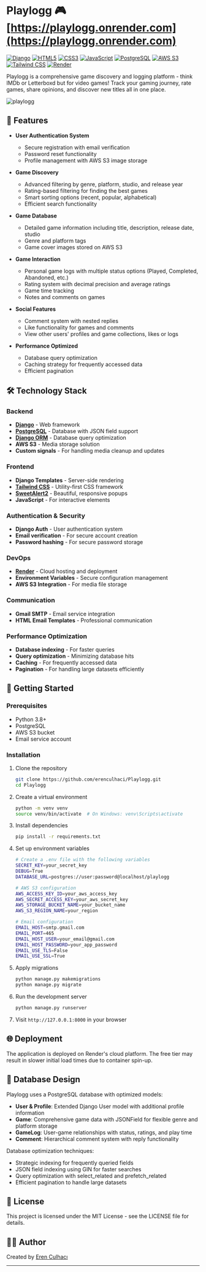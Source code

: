 # Playlogg 🎮 [https://playlogg.onrender.com](https://playlogg.onrender.com)

[![Django](https://img.shields.io/badge/Django-092E20?style=for-the-badge&logo=django&logoColor=white)](https://www.djangoproject.com/)
[![HTML5](https://img.shields.io/badge/HTML5-E34F26?style=for-the-badge&logo=html5&logoColor=white)](https://developer.mozilla.org/en-US/docs/Web/HTML)
[![CSS3](https://img.shields.io/badge/CSS3-1572B6?style=for-the-badge&logo=css3&logoColor=white)](https://developer.mozilla.org/en-US/docs/Web/CSS)
[![JavaScript](https://img.shields.io/badge/JavaScript-F7DF1E?style=for-the-badge&logo=javascript&logoColor=black)](https://developer.mozilla.org/en-US/docs/Web/JavaScript)
[![PostgreSQL](https://img.shields.io/badge/PostgreSQL-316192?style=for-the-badge&logo=postgresql&logoColor=white)](https://www.postgresql.org/)
[![AWS S3](https://img.shields.io/badge/AWS_S3-FF9900?style=for-the-badge&logo=amazonaws&logoColor=white)](https://aws.amazon.com/s3/)
[![Tailwind CSS](https://img.shields.io/badge/Tailwind_CSS-38B2AC?style=for-the-badge&logo=tailwind-css&logoColor=white)](https://tailwindcss.com/)
[![Render](https://img.shields.io/badge/Render-46E3B7?style=for-the-badge&logo=render&logoColor=white)](https://render.com/)

Playlogg is a comprehensive game discovery and logging platform - think IMDb or Letterboxd but for video games! Track your gaming journey, rate games, share opinions, and discover new titles all in one place.

![playlogg](https://github.com/user-attachments/assets/e0dc4d46-4ebb-4322-9cb1-b0d906fd7e5f)


## 🌟 Features

- **User Authentication System**
  - Secure registration with email verification
  - Password reset functionality
  - Profile management with AWS S3 image storage

- **Game Discovery**
  - Advanced filtering by genre, platform, studio, and release year
  - Rating-based filtering for finding the best games
  - Smart sorting options (recent, popular, alphabetical)
  - Efficient search functionality

- **Game Database**
  - Detailed game information including title, description, release date, studio
  - Genre and platform tags
  - Game cover images stored on AWS S3

- **Game Interaction**
  - Personal game logs with multiple status options (Played, Completed, Abandoned, etc.)
  - Rating system with decimal precision and average ratings
  - Game time tracking
  - Notes and comments on games

- **Social Features**
  - Comment system with nested replies
  - Like functionality for games and comments
  - View other users' profiles and game collections, likes or logs

- **Performance Optimized**
  - Database query optimization
  - Caching strategy for frequently accessed data
  - Efficient pagination

## 🛠️ Technology Stack

### Backend
- **[Django](https://www.djangoproject.com/)** - Web framework
- **[PostgreSQL](https://www.postgresql.org/)** - Database with JSON field support
- **[Django ORM](https://docs.djangoproject.com/en/4.2/topics/db/queries/)** - Database query optimization
- **AWS S3** - Media storage solution
- **Custom signals** - For handling media cleanup and updates

### Frontend
- **Django Templates** - Server-side rendering
- **[Tailwind CSS](https://tailwindcss.com/)** - Utility-first CSS framework
- **[SweetAlert2](https://sweetalert2.github.io/)** - Beautiful, responsive popups
- **JavaScript** - For interactive elements

### Authentication & Security
- **Django Auth** - User authentication system
- **Email verification** - For secure account creation
- **Password hashing** - For secure password storage

### DevOps
- **[Render](https://render.com/)** - Cloud hosting and deployment
- **Environment Variables** - Secure configuration management
- **AWS S3 Integration** - For media file storage

### Communication
- **Gmail SMTP** - Email service integration
- **HTML Email Templates** - Professional communication

### Performance Optimization
- **Database indexing** - For faster queries
- **Query optimization** - Minimizing database hits
- **Caching** - For frequently accessed data
- **Pagination** - For handling large datasets efficiently

## 🚀 Getting Started

### Prerequisites
- Python 3.8+
- PostgreSQL
- AWS S3 bucket
- Email service account

### Installation

1. Clone the repository
   ```bash
   git clone https://github.com/erenculhaci/Playlogg.git
   cd Playlogg
   ```

2. Create a virtual environment
   ```bash
   python -m venv venv
   source venv/bin/activate  # On Windows: venv\Scripts\activate
   ```

3. Install dependencies
   ```bash
   pip install -r requirements.txt
   ```

4. Set up environment variables
   ```bash
   # Create a .env file with the following variables
   SECRET_KEY=your_secret_key
   DEBUG=True
   DATABASE_URL=postgres://user:password@localhost/playlogg
   
   # AWS S3 configuration
   AWS_ACCESS_KEY_ID=your_aws_access_key
   AWS_SECRET_ACCESS_KEY=your_aws_secret_key
   AWS_STORAGE_BUCKET_NAME=your_bucket_name
   AWS_S3_REGION_NAME=your_region
   
   # Email configuration
   EMAIL_HOST=smtp.gmail.com
   EMAIL_PORT=465
   EMAIL_HOST_USER=your_email@gmail.com
   EMAIL_HOST_PASSWORD=your_app_password
   EMAIL_USE_TLS=False
   EMAIL_USE_SSL=True
   ```

5. Apply migrations
   ```bash
   python manage.py makemigrations
   python manage.py migrate
   ```

6. Run the development server
   ```bash
   python manage.py runserver
   ```

7. Visit `http://127.0.0.1:8000` in your browser

## 🌐 Deployment

The application is deployed on Render's cloud platform. The free tier may result in slower initial load times due to container spin-up.

## 💾 Database Design

Playlogg uses a PostgreSQL database with optimized models:

- **User & Profile**: Extended Django User model with additional profile information
- **Game**: Comprehensive game data with JSONField for flexible genre and platform storage
- **GameLog**: User-game relationships with status, ratings, and play time
- **Comment**: Hierarchical comment system with reply functionality

Database optimization techniques:
- Strategic indexing for frequently queried fields
- JSON field indexing using GIN for faster searches
- Query optimization with select_related and prefetch_related
- Efficient pagination to handle large datasets

## 📝 License

This project is licensed under the MIT License - see the LICENSE file for details.

## 🧑‍💻 Author

Created by [Eren Culhacı](https://github.com/erenculhaci)

---
